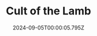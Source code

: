 ---
title: "Cult of the Lamb"
id: 1313140
date: 2024-09-05T00:00:05.795Z
link: games/steam/recent/cult-of-the-lamb
image: http://media.steampowered.com/steamcommunity/public/images/apps/1313140/337223c1a97705aee1714ad9534c7d6cfabd92b0.jpg
playtime_2weeks: 700
playtime_forever: 1342
playtime_windows_forever: 0
playtime_mac_forever: 0
playtime_linux_forever: 1342
playtime_deck_forever: 1342
---